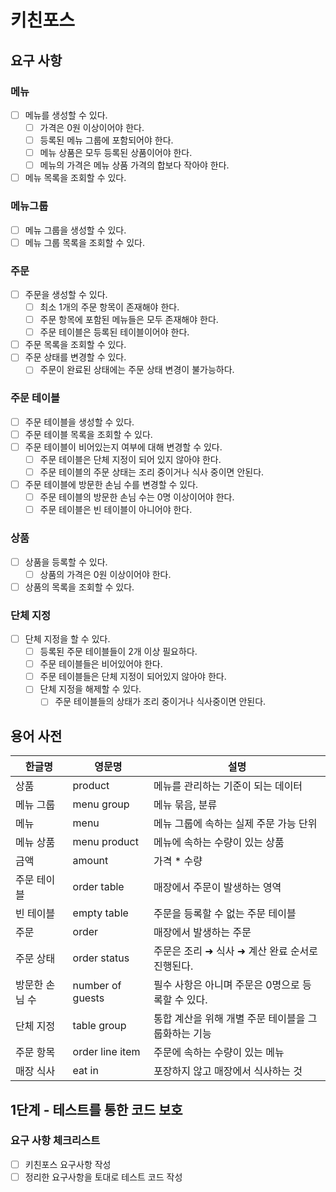 # 키친포스

## 요구 사항

### 메뉴
- [ ] 메뉴를 생성할 수 있다.
  - [ ] 가격은 0원 이상이어야 한다.
  - [ ] 등록된 메뉴 그룹에 포함되어야 한다.
  - [ ] 메뉴 상품은 모두 등록된 상품이어야 한다.
  - [ ] 메뉴의 가격은 메뉴 상품 가격의 합보다 작아야 한다.
- [ ] 메뉴 목록을 조회할 수 있다.

### 메뉴그룹
- [ ] 메뉴 그룹을 생성할 수 있다.
- [ ] 메뉴 그룹 목록을 조회할 수 있다.

### 주문
- [ ] 주문을 생성할 수 있다.
  - [ ] 최소 1개의 주문 항목이 존재해야 한다.
  - [ ] 주문 항목에 포함된 메뉴들은 모두 존재해야 한다.
  - [ ] 주문 테이블은 등록된 테이블이어야 한다.
- [ ] 주문 목록을 조회할 수 있다.
- [ ] 주문 상태를 변경할 수 있다. 
  - [ ] 주문이 완료된 상태에는 주문 상태 변경이 불가능하다. 

### 주문 테이블
- [ ] 주문 테이블을 생성할 수 있다.
- [ ] 주문 테이블 목록을 조회할 수 있다.
- [ ] 주문 테이블이 비어있는지 여부에 대해 변경할 수 있다.
  - [ ] 주문 테이블은 단체 지정이 되어 있지 않아야 한다.
  - [ ] 주문 테이블의 주문 상태는 조리 중이거나 식사 중이면 안된다.
- [ ] 주문 테이블에 방문한 손님 수를 변경할 수 있다.
  - [ ] 주문 테이블의 방문한 손님 수는 0명 이상이어야 한다.
  - [ ] 주문 테이블은 빈 테이블이 아니어야 한다.
  
### 상품
- [ ] 상품을 등록할 수 있다.
  - [ ] 상품의 가격은 0원 이상이어야 한다.
- [ ] 상품의 목록을 조회할 수 있다.

### 단체 지정
- [ ] 단체 지정을 할 수 있다.
  - [ ] 등록된 주문 테이블들이 2개 이상 필요하다.
  - [ ] 주문 테이블들은 비어있어야 한다.
  - [ ] 주문 테이블들은 단체 지정이 되어있지 않아야 한다.
  - [ ] 단체 지정을 해제할 수 있다.
    - [ ] 주문 테이블들의 상태가 조리 중이거나 식사중이면 안된다.
  
## 용어 사전

| 한글명      | 영문명              | 설명                            |
|----------|------------------|-------------------------------|
| 상품       | product          | 메뉴를 관리하는 기준이 되는 데이터           |
| 메뉴 그룹    | menu group       | 메뉴 묶음, 분류                     |
| 메뉴       | menu             | 메뉴 그룹에 속하는 실제 주문 가능 단위        |
| 메뉴 상품    | menu product     | 메뉴에 속하는 수량이 있는 상품             |
| 금액       | amount           | 가격 * 수량                       |
| 주문 테이블   | order table      | 매장에서 주문이 발생하는 영역              |
| 빈 테이블    | empty table      | 주문을 등록할 수 없는 주문 테이블           |
| 주문       | order            | 매장에서 발생하는 주문                  |
| 주문 상태    | order status     | 주문은 조리 ➜ 식사 ➜ 계산 완료 순서로 진행된다. |
| 방문한 손님 수 | number of guests | 필수 사항은 아니며 주문은 0명으로 등록할 수 있다. |
| 단체 지정    | table group      | 통합 계산을 위해 개별 주문 테이블을 그룹화하는 기능 |
| 주문 항목    | order line item  | 주문에 속하는 수량이 있는 메뉴             |
| 매장 식사    | eat in           | 포장하지 않고 매장에서 식사하는 것           |

## 1단계 - 테스트를 통한 코드 보호
### 요구 사항 체크리스트
- [ ] 키친포스 요구사항 작성
- [ ] 정리한 요구사항을 토대로 테스트 코드 작성
